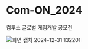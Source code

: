 # Com-ON_2024
컴투스 글로벌 게임개발 공모전

![화면 캡처 2024-12-31 132201](https://github.com/user-attachments/assets/83b439bc-c727-49fc-b990-9fa7e5beb032)
